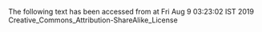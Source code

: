 The following text has been accessed from at Fri Aug 9 03:23:02 IST 2019
Creative_Commons_Attribution-ShareAlike_License
